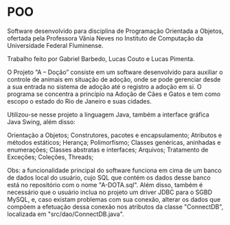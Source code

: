 # POO
Software desenvolvido para disciplina de Programação Orientada a Objetos, ofertada pela Professora Vânia Neves no Instituto de Computação da Universidade Federal Fluminense.

Trabalho feito por Gabriel Barbedo, Lucas Couto e Lucas Pimenta. 

O Projeto “A – Doção” consiste em um software desenvolvido para auxiliar o controle de animais em situação de adoção, onde se pode gerenciar desde a sua entrada no sistema de adoção até o registro a adoção em si.
O programa se concentra a princípio na Adoção de Cães e Gatos e tem como escopo o estado do Rio de Janeiro e suas cidades.

Utilizou-se nesse projeto a linguagem Java, também a interface gráfica Java Swing, além disso:

Orientação a Objetos;
Construtores, pacotes e encapsulamento;
Atributos e métodos estáticos;
Herança;
Polimorfismo;
Classes genéricas, aninhadas e enumerações;
Classes abstratas e interfaces;
Arquivos;
Tratamento de Exceções;
Coleções, Threads;

Obs: a funcionalidade principal do software funciona em cima de um banco de dados local do usuário, cujo SQL que contém os dados desse banco está no repositório com o nome "A-DOTA.sql". Além disso, também é necessário que o usuário inclua no projeto um driver JDBC para o SGBD MySQL, e, caso existam problemas com sua conexão, alterar os dados que compõem a efetuação dessa conexão nos atributos da classe "ConnectDB", localizada em "src/dao/ConnectDB.java".

